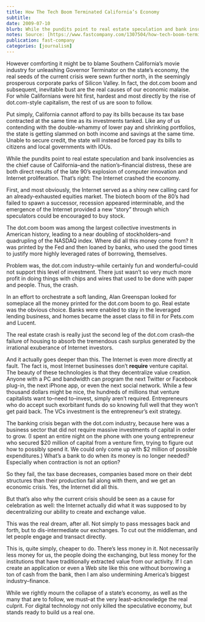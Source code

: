 ```yaml
---
title: How The Tech Boom Terminated California’s Economy
subtitle: 
date: 2009-07-10
blurb: While the pundits point to real estate speculation and bank insolvencies as the chief cause of California–and the nation’s–financial distress, these are both direct results of the late 90’s explosion of computer innovation and Internet proliferation. That’s right: The Internet crashed the economy.
notes: Source: [https://www.fastcompany.com/1307504/how-tech-boom-terminated-californias-economy](https://www.fastcompany.com/1307504/how-tech-boom-terminated-californias-economy "https://www.fastcompany.com/1307504/how-tech-boom-terminated-californias-economy")
publication: fast-company
categories: [journalism]
---
```


However comforting it might be to blame Southern California’s movie industry for unleashing Governor Terminator on the state’s economy, the real seeds of the current crisis were sewn further north, in the seemingly prosperous corporate parks of Silicon Valley. In fact, the dot.com boom and subsequent, inevitable bust are the real causes of our economic malaise. For while Californians were hit first, hardest and most directly by the rise of dot.com-style capitalism, the rest of us are soon to follow.

Put simply, California cannot afford to pay its bills because its tax base contracted at the same time as its investments tanked. Like any of us contending with the double-whammy of lower pay and shrinking portfolios, the state is getting slammed on both income and savings at the same time. Unable to secure credit, the state will instead be forced pay its bills to citizens and local governments with IOUs.

While the pundits point to real estate speculation and bank insolvencies as the chief cause of California–and the nation’s–financial distress, these are both direct results of the late 90’s explosion of computer innovation and Internet proliferation. That’s right: The Internet crashed the economy.

First, and most obviously, the Internet served as a shiny new calling card for an already-exhausted equities market. The biotech boom of the 80’s had failed to spawn a successor, recession appeared interminable, and the emergence of the Internet provided a new “story” through which speculators could be encouraged to buy stock.

The dot.com boom was among the largest collective investments in American history, leading to a near doubling of stockholders–and quadrupling of the NASDAQ index. Where did all this money come from? It was printed by the Fed and then loaned by banks, who used the good times to justify more highly leveraged rates of borrowing, themselves.

Problem was, the dot.com industry–while certainly fun and wonderful–could not support this level of investment. There just wasn’t so very much more profit in doing things with chips and wires that used to be done with paper and people. Thus, the crash.

In an effort to orchestrate a soft landing, Alan Greenspan looked for someplace all the money printed for the dot.com boom to go. Real estate was the obvious choice. Banks were enabled to stay in the leveraged lending business, and homes became the asset class to fill in for Pets.com and Lucent.

The real estate crash is really just the second leg of the dot.com crash–the failure of housing to absorb the tremendous cash surplus generated by the irrational exuberance of Internet investors.

And it actually goes deeper than this. The Internet is even more directly at fault. The fact is, most Internet businesses don’t **require** venture capital. The beauty of these technologies is that they decentralize value creation. Anyone with a PC and bandwidth can program the next Twitter or Facebook plug-in, the next iPhone app, or even the next social network. While a few thousand dollars might be nice, the hundreds of millions that venture capitalists want to–need to–invest, simply aren’t required. Entrepreneurs who do accept such exorbitant funds do so knowing full well that they won’t get paid back. The VCs investment is the entrepreneur’s exit strategy.

The banking crisis began with the dot.com industry, because here was a business sector that did not require massive investments of capital in order to grow. (I spent an entire night on the phone with one young entrepreneur who secured $20 million of capital from a venture firm, trying to figure out how to possibly spend it. We could only come up with $2 million of possible expenditures.) What’s a bank to do when its money is no longer needed? Especially when contraction is not an option?

So they fail, the tax base decreases, companies based more on their debt structures than their production fail along with them, and we get an economic crisis. Yes, the Internet did all this.

But that’s also why the current crisis should be seen as a cause for celebration as well: the Internet actually did what it was supposed to by decentralizing our ability to create and exchange value.

This was the real dream, after all. Not simply to pass messages back and forth, but to dis-intermediate our exchanges. To cut out the middleman, and let people engage and transact directly.

This is, quite simply, cheaper to do. There’s less money in it. Not necessarily less money for us, the people doing the exchanging, but less money for the institutions that have traditionally extracted value from our activity. If I can create an application or even a Web site like this one without borrowing a ton of cash from the bank, then I am also undermining America’s biggest industry–finance.

While we rightly mourn the collapse of a state’s economy, as well as the many that are to follow, we must–at the very least–acknowledge the real culprit. For digital technology not only killed the speculative economy, but stands ready to build us a real one.
